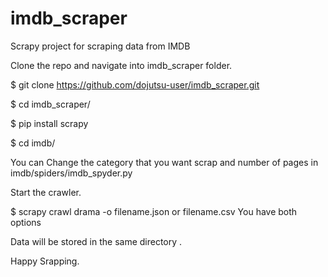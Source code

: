 # imdb_scraper
Scrapy project for scraping data from IMDB 


Clone the repo and navigate into imdb_scraper folder.

$ git clone https://github.com/dojutsu-user/imdb_scraper.git


$ cd imdb_scraper/


$ pip install scrapy

$ cd imdb/


You can Change the category that you want scrap and number of pages in imdb/spiders/imdb_spyder.py


Start the crawler.


$ scrapy crawl drama -o filename.json or filename.csv You have both options 


Data will be stored in the same directory . 


Happy Srapping.
